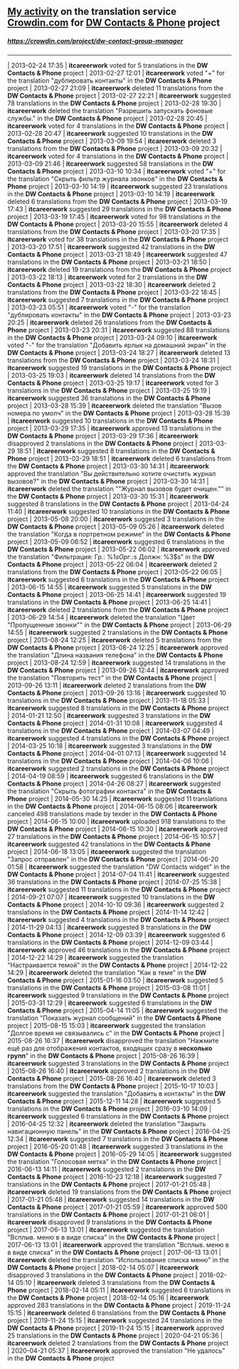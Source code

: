 ## [My activity](https://crowdin.com/profile/itcareerwork/activity "My profile") on the translation service [Crowdin.com](https://crowdin.com "crowdin.com") for [DW Contacts & Phone](https://crowdin.com/project/dw-contact-group-manager "DW Contacts & Phone Crowdin") project
##### <https://crowdin.com/project/dw-contact-group-manager>
***
| 2013-02-24 17:35 | **itcareerwork** voted for 5 translations in the **DW Contacts & Phone** project
| 2013-02-27 12:01 | **itcareerwork** voted "+" for the translation "дублировать контакты" in the **DW Contacts & Phone** project
| 2013-02-27 21:09 | **itcareerwork** deleted 11 translations from the **DW Contacts & Phone** project
| 2013-02-27 22:21 | **itcareerwork** suggested 78 translations in the **DW Contacts & Phone** project
| 2013-02-28 19:30 | **itcareerwork** deleted the translation "Разрешить запускать фоновые службы." in the **DW Contacts & Phone** project
| 2013-02-28 20:45 | **itcareerwork** voted for 4 translations in the **DW Contacts & Phone** project
| 2013-02-28 20:47 | **itcareerwork** suggested 10 translations in the **DW Contacts & Phone** project
| 2013-03-09 19:54 | **itcareerwork** deleted 3 translations from the **DW Contacts & Phone** project
| 2013-03-09 20:32 | **itcareerwork** voted for 4 translations in the **DW Contacts & Phone** project
| 2013-03-09 21:46 | **itcareerwork** suggested 58 translations in the **DW Contacts & Phone** project
| 2013-03-10 10:34 | **itcareerwork** voted "+" for the translation "Скрыть фильтр журнала звонков" in the **DW Contacts & Phone** project
| 2013-03-10 14:19 | **itcareerwork** suggested 23 translations in the **DW Contacts & Phone** project
| 2013-03-10 14:19 | **itcareerwork** deleted 6 translations from the **DW Contacts & Phone** project
| 2013-03-19 17:43 | **itcareerwork** suggested 29 translations in the **DW Contacts & Phone** project
| 2013-03-19 17:45 | **itcareerwork** voted for 98 translations in the **DW Contacts & Phone** project
| 2013-03-20 15:55 | **itcareerwork** deleted 4 translations from the **DW Contacts & Phone** project
| 2013-03-20 17:35 | **itcareerwork** voted for 38 translations in the **DW Contacts & Phone** project
| 2013-03-20 17:51 | **itcareerwork** suggested 42 translations in the **DW Contacts & Phone** project
| 2013-03-21 18:49 | **itcareerwork** suggested 47 translations in the **DW Contacts & Phone** project
| 2013-03-21 18:50 | **itcareerwork** deleted 19 translations from the **DW Contacts & Phone** project
| 2013-03-22 18:13 | **itcareerwork** voted for 2 translations in the **DW Contacts & Phone** project
| 2013-03-22 18:30 | **itcareerwork** deleted 2 translations from the **DW Contacts & Phone** project
| 2013-03-22 18:45 | **itcareerwork** suggested 7 translations in the **DW Contacts & Phone** project
| 2013-03-23 05:51 | **itcareerwork** voted "-" for the translation "дублировать контакты" in the **DW Contacts & Phone** project
| 2013-03-23 20:25 | **itcareerwork** deleted 26 translations from the **DW Contacts & Phone** project
| 2013-03-23 20:31 | **itcareerwork** suggested 88 translations in the **DW Contacts & Phone** project
| 2013-03-24 09:10 | **itcareerwork** voted "-" for the translation "Добавить ярлык на домашний экран" in the **DW Contacts & Phone** project
| 2013-03-24 18:27 | **itcareerwork** deleted 13 translations from the **DW Contacts & Phone** project
| 2013-03-24 18:31 | **itcareerwork** suggested 19 translations in the **DW Contacts & Phone** project
| 2013-03-25 19:03 | **itcareerwork** deleted 14 translations from the **DW Contacts & Phone** project
| 2013-03-25 19:17 | **itcareerwork** voted for 3 translations in the **DW Contacts & Phone** project
| 2013-03-25 19:19 | **itcareerwork** suggested 36 translations in the **DW Contacts & Phone** project
| 2013-03-28 15:39 | **itcareerwork** deleted the translation "Вызов номера по умолч" in the **DW Contacts & Phone** project
| 2013-03-28 15:39 | **itcareerwork** suggested 10 translations in the **DW Contacts & Phone** project
| 2013-03-29 17:35 | **itcareerwork** approved 13 translations in the **DW Contacts & Phone** project
| 2013-03-29 17:36 | **itcareerwork** disapproved 2 translations in the **DW Contacts & Phone** project
| 2013-03-29 18:51 | **itcareerwork** suggested 8 translations in the **DW Contacts & Phone** project
| 2013-03-29 18:51 | **itcareerwork** deleted 6 translations from the **DW Contacts & Phone** project
| 2013-03-30 14:31 | **itcareerwork** approved the translation "Вы действительно хотите очистить журнал вызовов?" in the **DW Contacts & Phone** project
| 2013-03-30 14:31 | **itcareerwork** deleted the translation ""Журнал вызовов будет очищен."" in the **DW Contacts & Phone** project
| 2013-03-30 15:31 | **itcareerwork** suggested 8 translations in the **DW Contacts & Phone** project
| 2013-04-24 11:40 | **itcareerwork** suggested 10 translations in the **DW Contacts & Phone** project
| 2013-05-08 20:00 | **itcareerwork** suggested 3 translations in the **DW Contacts & Phone** project
| 2013-05-09 05:26 | **itcareerwork** deleted the translation "Когда в портретном режиме" in the **DW Contacts & Phone** project
| 2013-05-09 06:52 | **itcareerwork** suggested 6 translations in the **DW Contacts & Phone** project
| 2013-05-22 06:02 | **itcareerwork** approved the translation "Фильтрация: Гр.: %1$s Орг.: %2$s Должн: %3$s" in the **DW Contacts & Phone** project
| 2013-05-22 06:04 | **itcareerwork** deleted 2 translations from the **DW Contacts & Phone** project
| 2013-05-22 06:05 | **itcareerwork** suggested 6 translations in the **DW Contacts & Phone** project
| 2013-06-15 14:55 | **itcareerwork** suggested 5 translations in the **DW Contacts & Phone** project
| 2013-06-25 14:41 | **itcareerwork** suggested 19 translations in the **DW Contacts & Phone** project
| 2013-06-25 14:41 | **itcareerwork** deleted 2 translations from the **DW Contacts & Phone** project
| 2013-06-29 14:54 | **itcareerwork** deleted the translation "Цвет "Пропущенные звонки"" in the **DW Contacts & Phone** project
| 2013-06-29 14:55 | **itcareerwork** suggested 2 translations in the **DW Contacts & Phone** project
| 2013-08-24 12:25 | **itcareerwork** deleted 5 translations from the **DW Contacts & Phone** project
| 2013-08-24 12:25 | **itcareerwork** approved the translation "Длина названия телефона" in the **DW Contacts & Phone** project
| 2013-08-24 12:59 | **itcareerwork** suggested 14 translations in the **DW Contacts & Phone** project
| 2013-09-26 12:44 | **itcareerwork** approved the translation "Повторить тест" in the **DW Contacts & Phone** project
| 2013-09-26 13:11 | **itcareerwork** deleted 2 translations from the **DW Contacts & Phone** project
| 2013-09-26 13:16 | **itcareerwork** suggested 10 translations in the **DW Contacts & Phone** project
| 2013-11-18 05:33 | **itcareerwork** suggested 8 translations in the **DW Contacts & Phone** project
| 2014-01-21 12:50 | **itcareerwork** suggested 3 translations in the **DW Contacts & Phone** project
| 2014-01-31 10:08 | **itcareerwork** suggested 4 translations in the **DW Contacts & Phone** project
| 2014-03-07 04:49 | **itcareerwork** suggested 4 translations in the **DW Contacts & Phone** project
| 2014-03-25 10:18 | **itcareerwork** suggested 3 translations in the **DW Contacts & Phone** project
| 2014-04-01 07:13 | **itcareerwork** suggested 14 translations in the **DW Contacts & Phone** project
| 2014-04-06 10:06 | **itcareerwork** suggested 2 translations in the **DW Contacts & Phone** project
| 2014-04-19 08:59 | **itcareerwork** suggested 6 translations in the **DW Contacts & Phone** project
| 2014-04-26 08:27 | **itcareerwork** suggested the translation "Скрыть фотографии контакта" in the **DW Contacts & Phone** project
| 2014-05-30 14:25 | **itcareerwork** suggested 11 translations in the **DW Contacts & Phone** project
| 2014-06-15 08:06 | **itcareerwork** canceled 498 translations made by texder in the **DW Contacts & Phone** project
| 2014-06-15 10:00 | **itcareerwork** uploaded 918 translations to the **DW Contacts & Phone** project
| 2014-06-15 10:30 | **itcareerwork** approved 27 translations in the **DW Contacts & Phone** project
| 2014-06-15 10:57 | **itcareerwork** suggested 42 translations in the **DW Contacts & Phone** project
| 2014-06-18 13:05 | **itcareerwork** suggested the translation "Запрос отправлен" in the **DW Contacts & Phone** project
| 2014-06-20 01:58 | **itcareerwork** suggested the translation "DW Contacts widget" in the **DW Contacts & Phone** project
| 2014-07-04 11:41 | **itcareerwork** suggested 36 translations in the **DW Contacts & Phone** project
| 2014-07-25 15:38 | **itcareerwork** suggested 11 translations in the **DW Contacts & Phone** project
| 2014-09-21 07:07 | **itcareerwork** suggested 10 translations in the **DW Contacts & Phone** project
| 2014-10-10 09:36 | **itcareerwork** suggested 2 translations in the **DW Contacts & Phone** project
| 2014-11-14 12:42 | **itcareerwork** suggested 4 translations in the **DW Contacts & Phone** project
| 2014-11-29 04:13 | **itcareerwork** suggested 8 translations in the **DW Contacts & Phone** project
| 2014-12-09 03:39 | **itcareerwork** suggested 6 translations in the **DW Contacts & Phone** project
| 2014-12-09 03:44 | **itcareerwork** approved 46 translations in the **DW Contacts & Phone** project
| 2014-12-22 14:29 | **itcareerwork** suggested the translation "Настраивается темой" in the **DW Contacts & Phone** project
| 2014-12-22 14:29 | **itcareerwork** deleted the translation "Как в теме" in the **DW Contacts & Phone** project
| 2015-01-16 03:50 | **itcareerwork** suggested 5 translations in the **DW Contacts & Phone** project
| 2015-03-08 11:01 | **itcareerwork** suggested 9 translations in the **DW Contacts & Phone** project
| 2015-03-31 12:29 | **itcareerwork** suggested 6 translations in the **DW Contacts & Phone** project
| 2015-04-14 11:05 | **itcareerwork** suggested the translation "Показать журнал сообщений" in the **DW Contacts & Phone** project
| 2015-08-15 15:03 | **itcareerwork** suggested the translation "Долгое время не связывались с" in the **DW Contacts & Phone** project
| 2015-08-26 16:37 | **itcareerwork** disapproved the translation "Нажмите ещё раз для отображения контактов, входящих сразу в <b>несколько групп</b>" in the **DW Contacts & Phone** project
| 2015-08-26 16:39 | **itcareerwork** suggested 3 translations in the **DW Contacts & Phone** project
| 2015-08-26 16:40 | **itcareerwork** approved 2 translations in the **DW Contacts & Phone** project
| 2015-08-26 16:40 | **itcareerwork** deleted 3 translations from the **DW Contacts & Phone** project
| 2015-10-17 10:03 | **itcareerwork** suggested the translation "Добавить в контакты" in the **DW Contacts & Phone** project
| 2015-12-11 14:28 | **itcareerwork** suggested 5 translations in the **DW Contacts & Phone** project
| 2016-03-10 14:09 | **itcareerwork** suggested 6 translations in the **DW Contacts & Phone** project
| 2016-04-25 12:32 | **itcareerwork** deleted the translation "Закрыть навигационную панель" in the **DW Contacts & Phone** project
| 2016-04-25 12:34 | **itcareerwork** suggested 7 translations in the **DW Contacts & Phone** project
| 2016-05-20 01:48 | **itcareerwork** suggested 3 translations in the **DW Contacts & Phone** project
| 2016-05-29 14:05 | **itcareerwork** suggested the translation "Голосовая метка" in the **DW Contacts & Phone** project
| 2016-06-13 14:11 | **itcareerwork** suggested 2 translations in the **DW Contacts & Phone** project
| 2016-10-23 12:18 | **itcareerwork** suggested 7 translations in the **DW Contacts & Phone** project
| 2017-01-21 05:48 | **itcareerwork** deleted 19 translations from the **DW Contacts & Phone** project
| 2017-01-21 05:48 | **itcareerwork** suggested 14 translations in the **DW Contacts & Phone** project
| 2017-01-21 05:59 | **itcareerwork** approved 500 translations in the **DW Contacts & Phone** project
| 2017-01-21 06:01 | **itcareerwork** disapproved 9 translations in the **DW Contacts & Phone** project
| 2017-06-13 13:01 | **itcareerwork** suggested the translation "Всплыв. меню в в виде списка" in the **DW Contacts & Phone** project
| 2017-06-13 13:01 | **itcareerwork** approved the translation "Всплыв. меню в в виде списка" in the **DW Contacts & Phone** project
| 2017-06-13 13:01 | **itcareerwork** deleted the translation "Использование списка меню" in the **DW Contacts & Phone** project
| 2018-02-14 05:07 | **itcareerwork** disapproved 3 translations in the **DW Contacts & Phone** project
| 2018-02-14 05:10 | **itcareerwork** deleted 3 translations from the **DW Contacts & Phone** project
| 2018-02-14 05:11 | **itcareerwork** suggested 6 translations in the **DW Contacts & Phone** project
| 2018-02-14 05:16 | **itcareerwork** approved 283 translations in the **DW Contacts & Phone** project
| 2019-11-24 15:15 | **itcareerwork** deleted 6 translations from the **DW Contacts & Phone** project
| 2019-11-24 15:15 | **itcareerwork** suggested 24 translations in the **DW Contacts & Phone** project
| 2019-11-24 15:15 | **itcareerwork** approved 25 translations in the **DW Contacts & Phone** project
| 2020-04-21 05:36 | **itcareerwork** deleted 2 translations from the **DW Contacts & Phone** project
| 2020-04-21 05:37 | **itcareerwork** approved the translation "Не удалось" in the **DW Contacts & Phone** project

